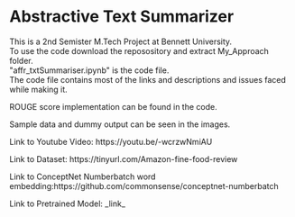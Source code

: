 # Abstractive Text Summarizer

<p>This is a 2nd Semister M.Tech Project at Bennett University.<br>
To use the code download the reposository and extract My_Approach folder. <br>
"affr_txtSummariser.ipynb" is the code file.<br>
The code file contains most of the links and descriptions and issues faced while making it.
<br><p>
ROUGE score implementation can be found in the code. 
<br><p>
Sample data and dummy output can be seen in the images.
<br><p>
Link to Youtube Video: https://youtu.be/-wcrzwNmiAU
<br><p>
Link to Dataset: https://tinyurl.com/Amazon-fine-food-review
<br><p>
Link to ConceptNet Numberbatch word embedding:https://github.com/commonsense/conceptnet-numberbatch
<br><p>
Link to Pretrained Model: _link_
